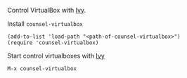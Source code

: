 Control VirtualBox with [Ivy](https://github.com/abo-abo/swiper/).

Install `counsel-virtualbox`

    (add-to-list 'load-path "<path-of-counsel-virtualbox>")
    (require 'counsel-virtualbox)

Start control virtualboxes with [Ivy](https://github.com/abo-abo/swiper/)

    M-x counsel-virtualbox
